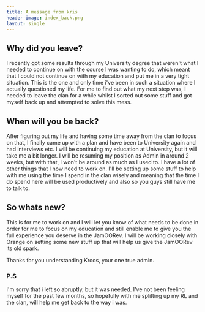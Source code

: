 ```yaml
---
title: A message from kris
header-image: index_back.png
layout: single
---
```


## Why did you leave?
 
I recently got some results through my University degree that weren't what I needed to continue on with the course I was wanting to do, which meant that I could not continue on with my education and put me in a very tight situation. This is the one and only time i've been in such a situation where I actually questioned my life. For me to find out what my next step was, I needed to leave the clan for a while whilst I sorted out some stuff and got myself back up and attempted to solve this mess.
 
## When will you be back?
 
After figuring out my life and having some time away from the clan to focus on that, I finally came up with a plan and have been to University again and had interviews etc. I will be continuing my education at University, but it will take me a bit longer. I will be resuming my position as Admin in around 2 weeks, but with that, I won't be around as much as I used to. I have a lot of other things that I now need to work on. I'll be setting up some stuff to help with me using the time I spend in the clan wisely and meaning that the time I do spend here will be used productively and also so you guys still have me to talk to.
 
## So whats new?
 
This is for me to work on and I will let you know of what needs to be done in order for me to focus on my education and still enable me to give you the full experience you deserve in the JamOORev. I will be working closely with Orange on setting some new stuff up that will help us give the JamOORev its old spark.
 
Thanks for you understanding
Kroos, your one true admin.

### P.S
 
I'm sorry that i left so abruptly, but it was needed. I've not been feeling myself for the past few months, so hopefully with me splitting up my RL and the clan, will help me get back to the way i was.
